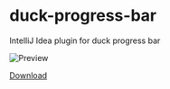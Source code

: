 # duck-progress-bar
IntelliJ Idea plugin for duck progress bar

![Preview](https://raw.githubusercontent.com/rougsig/duck-progress-bar/master/readme.gif)

[Download](https://plugins.jetbrains.com/plugin/11602-duck-progress-bar)

